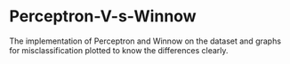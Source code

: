 # Perceptron-V-s-Winnow
The implementation of Perceptron and Winnow on the dataset and graphs for misclassification plotted to know the differences clearly.
